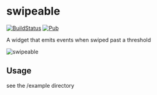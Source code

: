 # swipeable

[![BuildStatus](https://api.travis-ci.org/johnpryan/swipeable.svg?branch=master)](https://api.travis-ci.org/johnpryan/swipeable.svg?branch=master)
[![Pub](https://img.shields.io/pub/v/swipeable.svg)](https://pub.dartlang.org/packages/swipeable)


A widget that emits events when swiped past a threshold

![swipeable](https://github.com/johnpryan/swipeable/raw/master/doc/swipeable.png)

## Usage

see the /example directory
